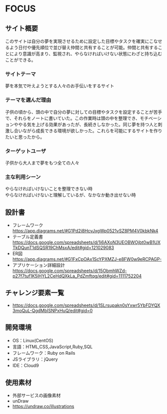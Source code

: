 # FOCUS

## サイト概要
このサイトは自分の夢を実現させるために設定した目標やタスクを確実にこなせるよう日付や優先順位で並び替え仲間と共有することが可能。仲間と共有することにより意識が高まり、監視され、やらなければいけない状態にわざと持ち込むことができる。

### サイトテーマ
夢を本気で叶えようとする人々のお手伝いをするサイト

### テーマを選んだ理由
子供の頃から、頭の中で自分の夢に対しての目標やタスクを設定することが苦手で、それらをノートに書いていた。この作業時は頭の中を整理でき、モチベーションややる気を上げる効果があったが、長続きしなかった。同じ夢を持つ人と刺激し合いながら成長できる環境が欲しかった。これらを可能にするサイトを作りたいと思ったから。

### ターゲットユーザ
子供から大人まで夢をもつ全ての人々

### 主な利用シーン
やらなければいけないことを整理できない時<br>
やらなければいけないと理解しているが、なかなか動き出せない時

## 設計書
- フレームワーク<br>
https://app.diagrams.net/#G1Pd2i8HcvJxgWp0521vSZ8PM4V0kbkNk4
- テーブル定義書<br>
https://docs.google.com/spreadsheets/d/1i6AXoN3UEOBWOjbt0wB1UXTkDQunT1dSQSR19ChMsxA/edit#gid=121029083
- ER図<br>
https://app.diagrams.net/#G1FxCpOAx1ScYPXMZJ-e8FW0w9eRCPAGP- 
- アプリケーション詳細設計<br>
https://docs.google.com/spreadsheets/d/15ObmhWZd-p27f7tuf1K5lHYL2CeHdQXkLa_PdZmftqg/edit#gid=1111752204

## チャレンジ要素一覧
- https://docs.google.com/spreadsheets/d/1SLrsupakn0sYxwr5YbFDYQX3moQuL-QgdMbISNPxHuQ/edit#gid=0

## 開発環境
- OS：Linux(CentOS)
- 言語：HTML,CSS,JavaScript,Ruby,SQL
- フレームワーク：Ruby on Rails
- JSライブラリ：jQuery
- IDE：Cloud9

## 使用素材
- 外部サービスの画像素材
- unDraw
- https://undraw.co/illustrations
